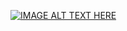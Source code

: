 [![IMAGE ALT TEXT HERE](https://img.youtube.com/vi/0QFsmSNhik4/0.jpg)](https://www.youtube.com/watch?v=0QFsmSNhik4)


